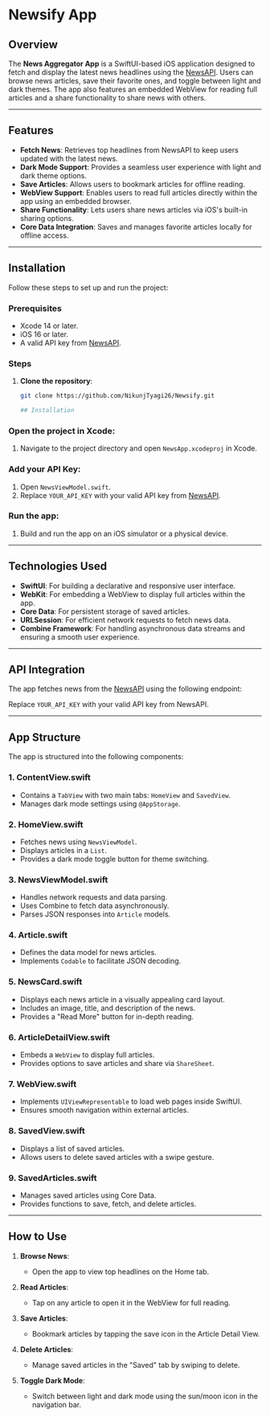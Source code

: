 # Newsify App



## Overview
The **News Aggregator App** is a SwiftUI-based iOS application designed to fetch and display the latest news headlines using the [NewsAPI](https://newsapi.org/). Users can browse news articles, save their favorite ones, and toggle between light and dark themes. The app also features an embedded WebView for reading full articles and a share functionality to share news with others.

---

## Features
- **Fetch News**: Retrieves top headlines from NewsAPI to keep users updated with the latest news.
- **Dark Mode Support**: Provides a seamless user experience with light and dark theme options.
- **Save Articles**: Allows users to bookmark articles for offline reading.
- **WebView Support**: Enables users to read full articles directly within the app using an embedded browser.
- **Share Functionality**: Lets users share news articles via iOS's built-in sharing options.
- **Core Data Integration**: Saves and manages favorite articles locally for offline access.

---

## Installation
Follow these steps to set up and run the project:

### Prerequisites
- Xcode 14 or later.
- iOS 16 or later.
- A valid API key from [NewsAPI](https://newsapi.org/).

### Steps
1. **Clone the repository**:
   ```bash
   git clone https://github.com/NikunjTyagi26/Newsify.git

   ## Installation

### Open the project in Xcode:
1. Navigate to the project directory and open `NewsApp.xcodeproj` in Xcode.

### Add your API Key:
1. Open `NewsViewModel.swift`.
2. Replace `YOUR_API_KEY` with your valid API key from [NewsAPI](https://newsapi.org/).

### Run the app:
1. Build and run the app on an iOS simulator or a physical device.

---

## Technologies Used

- **SwiftUI**: For building a declarative and responsive user interface.
- **WebKit**: For embedding a WebView to display full articles within the app.
- **Core Data**: For persistent storage of saved articles.
- **URLSession**: For efficient network requests to fetch news data.
- **Combine Framework**: For handling asynchronous data streams and ensuring a smooth user experience.

---

## API Integration

The app fetches news from the [NewsAPI](https://newsapi.org/) using the following endpoint:

Replace `YOUR_API_KEY` with your valid API key from NewsAPI.

---

## App Structure

The app is structured into the following components:

### 1. **ContentView.swift**
   - Contains a `TabView` with two main tabs: `HomeView` and `SavedView`.
   - Manages dark mode settings using `@AppStorage`.

### 2. **HomeView.swift**
   - Fetches news using `NewsViewModel`.
   - Displays articles in a `List`.
   - Provides a dark mode toggle button for theme switching.

### 3. **NewsViewModel.swift**
   - Handles network requests and data parsing.
   - Uses Combine to fetch data asynchronously.
   - Parses JSON responses into `Article` models.

### 4. **Article.swift**
   - Defines the data model for news articles.
   - Implements `Codable` to facilitate JSON decoding.

### 5. **NewsCard.swift**
   - Displays each news article in a visually appealing card layout.
   - Includes an image, title, and description of the news.
   - Provides a "Read More" button for in-depth reading.

### 6. **ArticleDetailView.swift**
   - Embeds a `WebView` to display full articles.
   - Provides options to save articles and share via `ShareSheet`.

### 7. **WebView.swift**
   - Implements `UIViewRepresentable` to load web pages inside SwiftUI.
   - Ensures smooth navigation within external articles.

### 8. **SavedView.swift**
   - Displays a list of saved articles.
   - Allows users to delete saved articles with a swipe gesture.

### 9. **SavedArticles.swift**
   - Manages saved articles using Core Data.
   - Provides functions to save, fetch, and delete articles.

---

## How to Use

1. **Browse News**:
   - Open the app to view top headlines on the Home tab.

2. **Read Articles**:
   - Tap on any article to open it in the WebView for full reading.

3. **Save Articles**:
   - Bookmark articles by tapping the save icon in the Article Detail View.

4. **Delete Articles**:
   - Manage saved articles in the "Saved" tab by swiping to delete.

5. **Toggle Dark Mode**:
   - Switch between light and dark mode using the sun/moon icon in the navigation bar.
